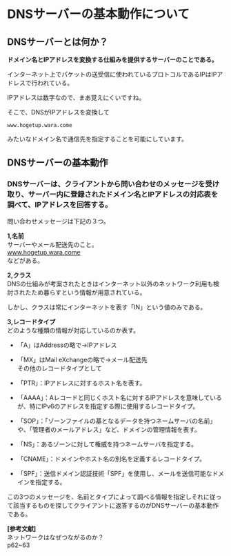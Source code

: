 # DNSサーバーの基本動作について

## DNSサーバーとは何か？    

**ドメイン名とIPアドレスを変換する仕組みを提供するサーバーのことである。**  

インターネット上でパケットの送受信に使われているプロトコルであるIPはIPアドレスで行われている。  

IPアドレスは数字なので、まあ覚えにくいですね。  

そこで、DNSがIPアドレスを変換して  

`www.hogetup.wara.come`  

みたいなドメイン名で通信先を指定することを可能にしています。  

## DNSサーバーの基本動作  

### DNSサーバーは、クライアントから問い合わせのメッセージを受け取り、サーバー内に登録されたドメイン名とIPアドレスの対応表を調べて、IPアドレスを回答する。  

問い合わせメッセージは下記の３つ。

**1,名前**  
サーバーやメール配送先のこと。  
www.hogetup.wara.come  
などがある。  

**2,クラス**  
DNSの仕組みが考案されたときはインターネット以外のネットワーク利用も検討されたため暮らすという情報が用意されている。

しかし、クラスは常にインターネットを表す「IN」という値のみである。  

**3,レコードタイプ**  
どのような種類の情報が対応しているのか表す。  

* 「A」はAddressの略で→IPアドレス  

* 「MX」はMail eXchangeの略で→メール配送先  
その他のレコードタイプとして  

* 「PTR」：IPアドレスに対するホスト名を表す。   

* 「AAAA」：Aレコードと同じくホスト名に対するIPアドレスを意味しているが、特にIPv6のアドレスを指定する際に使用するレコードタイプ。

* 「SOP」：「ゾーンファイルの基となるデータを持つネームサーバの名前」や、「管理者のメールアドレス」など、ドメインの管理情報を表す。  


* 「NS」：あるゾーンに対して権威を持つネームサーバを指定する。  

* 「CNAME」：ドメインやホスト名の別名を定義するレコードタイプ。

* 「SPF」：送信ドメイン認証技術「SPF」を使用し、メールを送信可能なドメインを指定する。  


この3つのメッセージを、名前とタイプによって調べる情報を指定しそれに従って該当するものを探してクライアントに返答するのがDNSサーバーの基本動作である。

**[参考文献]**  
ネットワークはなぜつながるのか？    
p62~63
